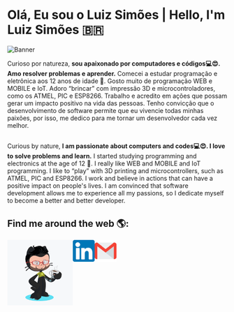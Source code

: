# Olá, Eu sou o Luiz Simões | Hello, I'm Luiz Simões 🇧🇷️

<img src="https://github.com/LuizSimoes/LuizSimoes/blob/master/Banner2.gif" alt="Banner">

Curioso por natureza, __sou apaixonado por computadores e códigos💻️😍️. Amo resolver problemas e aprender.__ Comecei a estudar programação e eletrônica aos 12 anos de idade 💾️. Gosto muito de programação WEB e MOBILE e IoT. Adoro “brincar” com impressão 3D e microcontroladores, como os ATMEL, PIC e ESP8266.
Trabalho e acredito em ações que possam gerar um impacto positivo na vida das pessoas. Tenho convicção que o desenvolvimento de software permite que eu vivencie todas minhas paixões, por isso, me dedico para me tornar um desenvolvedor cada vez melhor.  
##

Curious by nature, __I am passionate about computers and codes💻️😍️. I love to solve problems and learn.__ I started studying programming and electronics at the age of 12 💾️. I really like WEB and MOBILE and IoT programming. I like to “play” with 3D printing and microcontrollers, such as ATMEL, PIC and ESP8266.
I work and believe in actions that can have a positive impact on people's lives. I am convinced that software development allows me to experience all my passions, so I dedicate myself to become a better and better developer.  
##


## Find me around the web 🌎:
<a href="https://github.com/LuizSimoes"><img align="left" width="150" height="150" src="https://github.com/LuizSimoes/LuizSimoes/blob/master/LuizSimoes-Octacat.png"></a>

<a href="https://www.linkedin.com/in/luizefsimoes2020/"><img align="left" width="50" height="50" src="https://github.com/LuizSimoes/LuizSimoes/blob/master/linked.png"></a>

<a href="mailto:luizefsimoes@gmail.com"><img align="left" width="50" height="50" src="https://github.com/LuizSimoes/LuizSimoes/blob/master/gmail.png"></a>
